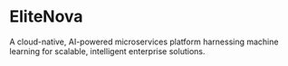 # EliteNova
A cloud-native, AI-powered microservices platform harnessing machine learning for scalable, intelligent enterprise solutions.

